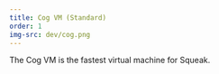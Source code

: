```yaml
---
title: Cog VM (Standard)
order: 1
img-src: dev/cog.png
---
```

The Cog VM is the fastest virtual machine for Squeak.